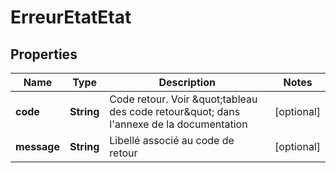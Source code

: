 
# ErreurEtatEtat

## Properties
Name | Type | Description | Notes
------------ | ------------- | ------------- | -------------
**code** | **String** | Code retour. Voir \&quot;tableau des code retour\&quot; dans l&#39;annexe de la documentation |  [optional]
**message** | **String** | Libellé associé au code de retour |  [optional]



